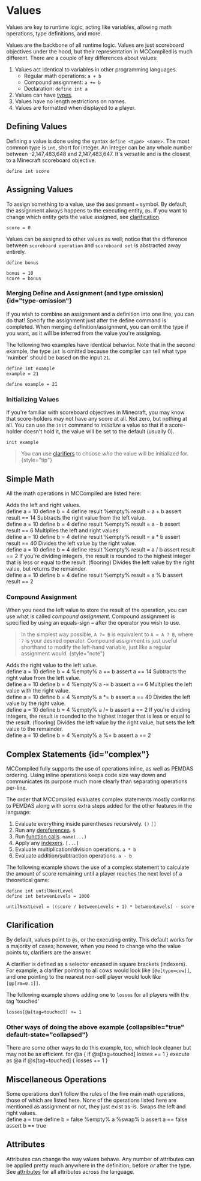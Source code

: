 # Values

<primary-label ref="runtime"/>

<link-summary>
Values are key to runtime logic, acting like variables, allowing math operations, type definitions, and more.
</link-summary>

Values are the backbone of all runtime logic. Values are just scoreboard objectives under the hood, but their
representation in MCCompiled is much different. There are a couple of key differences about values:
1. Values act identical to variables in other programming languages.
   - Regular math operations: `a + b`
   - Compound assignment: `a += b`
   - Declaration: `define int a`
2. Values can have [types](Types.md).
3. Values have no length restrictions on names.
4. Values are formatted when displayed to a player.

## Defining Values
Defining a value is done using the syntax <snippet id="define_with_type">`define <type> <name>`</snippet>.
The most common type is `int`, short for integer. An integer can be any whole number between -2,147,483,648 and 2,147,483,647.
It's versatile and is the closest to a Minecraft scoreboard objective.
```%lang%
define int score
```

## Assigning Values
To assign something to a value, use the assignment `=` symbol. By default, the assignment always happens to the executing
entity, `@s`. If you want to change which entity gets the value assigned, see [clarification](#clarification).
```%lang%
score = 0
```
Values can be assigned to other values as well; notice that the difference between `scoreboard operation` and
`scoreboard set` is abstracted away entirely.
```%lang%
define bonus

bonus = 10
score = bonus
```

### Merging Define and Assignment (and type omission) {id="type-omission"}
If you wish to combine an assignment and a definition into one line, you can do that! Specify the assignment just after
the define command is completed. When merging definition/assignment, you can omit the type if you want, as it will
be inferred from the value you're assigning.

The following two examples have identical behavior. Note that in the second example, the type `int` is omitted because
the compiler can tell what type 'number' should be based on the input `21`.
```%lang%
define int example
example = 21
```
```%lang%
define example = 21
```

### Initializing Values
If you're familiar with scoreboard objectives in Minecraft, you may know that score-holders may not have any score at all.
Not zero, but nothing at all. You can use the `init` command to *initialize* a value so that if a score-holder doesn't hold
it, the value will be set to the default (usually 0).
```%lang%
init example
```
> You can use [clarifiers](#clarification) to choose *who* the value will be initialized for.
> {style="tip"}

## Simple Math
All the math operations in MCCompiled are listed here:

<deflist>
   <def title="No Compound Assignment">
      <tabs>
         <tab title="Addition">
            Adds the left and right values.<br/>
            <code-block lang="%lang%" noinject="true">
               define a = 10
               define b = 4
               define result
               %empty%
               result = a + b
               assert result == 14
            </code-block>
         </tab>
         <tab title="Subtraction">
            Subtracts the right value from the left value.<br/>
            <code-block lang="%lang%" noinject="true">
               define a = 10
               define b = 4
               define result
               %empty%
               result = a - b
               assert result == 6
            </code-block>
         </tab>
         <tab title="Multiplication">
            Multiplies the left and right values.<br/>
            <code-block lang="%lang%" noinject="true">
               define a = 10
               define b = 4
               define result
               %empty%
               result = a * b
               assert result == 40
            </code-block>
         </tab>
         <tab title="Division">
            Divides the left value by the right value.<br/>
            <code-block lang="%lang%" noinject="true">
               define a = 10
               define b = 4
               define result
               %empty%
               result = a / b
               assert result == 2
            </code-block>
            <tip>If you're dividing integers, the result is rounded to the highest integer that is less or equal to the
            result. (flooring)</tip>
         </tab>
         <tab title="Modulus">
            Divides the left value by the right value, but returns the remainder.<br/>
            <code-block lang="%lang%" noinject="true">
               define a = 10
               define b = 4
               define result
               %empty%
               result = a % b
               assert result == 2
            </code-block>
         </tab>
      </tabs>
   </def>
</deflist>

### Compound Assignment
When you need the left value to store the result of the operation, you can use what is called *compound assignment*.
Compound assignment is specified by using an equals-sign `=` after the operator you wish to use.

> In the simplest way possible, `A ?= B` is equivalent to `A = A ? B`, where `?` is your desired operator. Compound
> assignment is just useful shorthand to modify the left-hand variable, just like a regular assignment would.
> {style="note"}

<deflist>
   <def title="With Compound Assignment">
      <tabs>
         <tab title="Addition">
            Adds the right value to the left value.<br/>
            <code-block lang="%lang%" noinject="true">
               define a = 10
               define b = 4
               %empty%
               a += b
               assert a == 14
            </code-block>
         </tab>
         <tab title="Subtraction">
            Subtracts the right value from the left value.<br/>
            <code-block lang="%lang%" noinject="true">
               define a = 10
               define b = 4
               %empty%
               a -= b
               assert a == 6
            </code-block>
         </tab>
         <tab title="Multiplication">
            Multiplies the left value with the right value.<br/>
            <code-block lang="%lang%" noinject="true">
               define a = 10
               define b = 4
               %empty%
               a *= b
               assert a == 40
            </code-block>
         </tab>
         <tab title="Division">
            Divides the left value by the right value.<br/>
            <code-block lang="%lang%" noinject="true">
               define a = 10
               define b = 4
               %empty%
               a /= b
               assert a == 2
            </code-block>
            <tip>If you're dividing integers, the result is rounded to the highest integer that is less or equal to the
            result. (flooring)</tip>
         </tab>
         <tab title="Modulus">
            Divides the left value by the right value, but sets the left value to the remainder.<br/>
            <code-block lang="%lang%" noinject="true">
               define a = 10
               define b = 4
               %empty%
               a %= b
               assert a == 2
            </code-block>
         </tab>
      </tabs>
   </def>
</deflist>

## Complex Statements {id="complex"}
MCCompiled fully supports the use of operations inline, as well as PEMDAS ordering. Using inline operations keeps
code size way down and communicates its purpose much more clearly than separating operations per-line.

The order that MCCompiled evaluates complex statements mostly conforms to PEMDAS along with some extra steps added for
the other features in the language:
1. Evaluate everything inside parentheses recursively. `()` `[]`
2. Run any [dereferences](Preprocessor.md#dereferencing). `$`
3. Run [function calls](Functions.md#calling-functions). `name(...)`
4. Apply any [indexers](Indexing.md). `[...]`
5. Evaluate multiplication/<tooltip term="modulo_extra">division</tooltip> operations. `a * b`
6. Evaluate addition/subtraction operations. `a - b`



The following example shows the use of a complex statement to calculate the amount of score remaining until a player
reaches the next level of a theoretical game:
```%lang%
define int untilNextLevel
define int betweenLevels = 1000

untilNextLevel = ((score / betweenLevels + 1) * betweenLevels) - score
```

## Clarification
By default, values point to `@s`, or the executing entity. This default works for a majority of cases; however, when you
need to change who the value points to, clarifiers are the answer.

A clarifier is defined as a selector encased in square brackets (indexers). For example, a clarifier pointing to all
cows would look like `[@e[type=cow]]`, and one pointing to the nearest non-self player would look like `[@p[rm=0.1]]`.

The following example shows adding one to `losses` for all players with the tag 'touched'
```%lang%
losses[@a[tag=touched]] += 1
```

### Other ways of doing the above example {collapsible="true" default-state="collapsed"}

There are some other ways to do this example, too, which look cleaner but may not be as efficient.
<code-block lang="%lang%">
for @a {
    if @s[tag=touched]
        losses += 1
}
</code-block>
<code-block lang="%lang%">
execute as @a if @s[tag=touched] {
    losses += 1
}
</code-block>

## Miscellaneous Operations
Some operations don't follow the rules of the five main math operations, those of which are listed here. None of the
operations listed here are mentioned as assignment or not, they just exist as-is.
<deflist>
   <def title="Miscellaneous Operations">
      <tabs>
         <tab title="Swap">
            Swaps the left and right values.<br/>
            <code-block lang="%lang%" noinject="true">
               define a = true
               define b = false
               %empty%
               a %swap% b
               assert a == false
               assert b == true
            </code-block>
         </tab>
      </tabs>
   </def>
</deflist>

## Attributes
Attributes can change the way values behave. Any number of attributes can be applied pretty much anywhere in the
definition; before *or* after the type. See [attributes](Attributes.md) for all attributes across the language.

<include from="Attributes.md" element-id="value_attributes" />